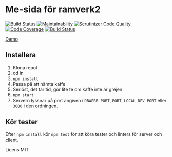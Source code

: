# Me-sida för ramverk2
[![Build Status](https://travis-ci.org/litemerafrukt/ramverk2.svg?branch=master)](https://travis-ci.org/litemerafrukt/ramverk2)
[![Maintainability](https://api.codeclimate.com/v1/badges/01d16a17f25957ec7f4e/maintainability)](https://codeclimate.com/github/litemerafrukt/ramverk2/maintainability)
[![Scrutinizer Code Quality](https://scrutinizer-ci.com/g/litemerafrukt/ramverk2/badges/quality-score.png?b=master)](https://scrutinizer-ci.com/g/litemerafrukt/ramverk2/?branch=master)
[![Code Coverage](https://scrutinizer-ci.com/g/litemerafrukt/ramverk2/badges/coverage.png?b=master)](https://scrutinizer-ci.com/g/litemerafrukt/ramverk2/?branch=master)
[![Build Status](https://scrutinizer-ci.com/g/litemerafrukt/ramverk2/badges/build.png?b=master)](https://scrutinizer-ci.com/g/litemerafrukt/ramverk2/build-status/master)

[Demo](https://whispering-falls-30453.herokuapp.com/)

## Installera

1. Klona repot
2. cd in
3. `npm install`
4. Passa på att hämta kaffe
5. Seriöst, det tar tid, gör lite te om kaffe inte är grejen.
6. `npm start`
7. Servern lyssnar på port angiven i `DBWEBB_PORT`, `PORT`, `LOCAL_DEV_PORT` eller `3000` i den ordningen.

## Kör tester
Efter `npm install` kör `npm test` för att köra tester och linters för server och client.

Licens MIT
